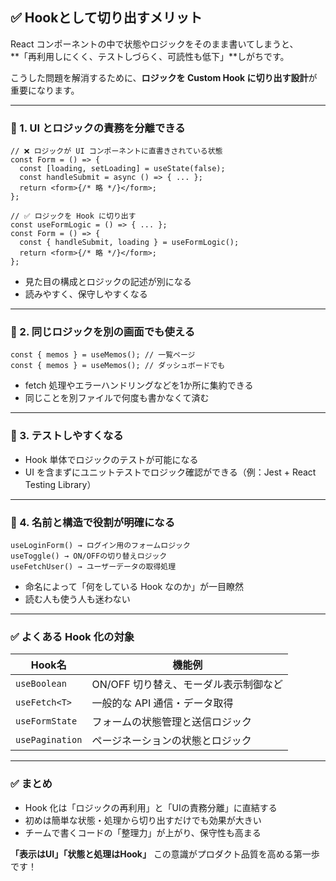 ## ✅ Hookとして切り出すメリット

React コンポーネントの中で状態やロジックをそのまま書いてしまうと、  
**「再利用しにくく、テストしづらく、可読性も低下」**しがちです。

こうした問題を解消するために、**ロジックを Custom Hook に切り出す設計**が重要になります。

---

### 🔸 1. UI とロジックの責務を分離できる

```tsx
// ❌ ロジックが UI コンポーネントに直書きされている状態
const Form = () => {
  const [loading, setLoading] = useState(false);
  const handleSubmit = async () => { ... };
  return <form>{/* 略 */}</form>;
};

// ✅ ロジックを Hook に切り出す
const useFormLogic = () => { ... };
const Form = () => {
  const { handleSubmit, loading } = useFormLogic();
  return <form>{/* 略 */}</form>;
};
```

- 見た目の構成とロジックの記述が別になる
- 読みやすく、保守しやすくなる

---

### 🔸 2. 同じロジックを別の画面でも使える

```tsx
const { memos } = useMemos(); // 一覧ページ
const { memos } = useMemos(); // ダッシュボードでも
```

- fetch 処理やエラーハンドリングなどを1か所に集約できる
- 同じことを別ファイルで何度も書かなくて済む

---

### 🔸 3. テストしやすくなる

- Hook 単体でロジックのテストが可能になる
- UI を含まずにユニットテストでロジック確認ができる（例：Jest + React Testing Library）

---

### 🔸 4. 名前と構造で役割が明確になる

```tsx
useLoginForm() → ログイン用のフォームロジック
useToggle() → ON/OFFの切り替えロジック
useFetchUser() → ユーザーデータの取得処理
```

- 命名によって「何をしている Hook なのか」が一目瞭然
- 読む人も使う人も迷わない

---

### ✅ よくある Hook 化の対象

| Hook名 | 機能例 |
|--------|--------|
| `useBoolean` | ON/OFF 切り替え、モーダル表示制御など |
| `useFetch<T>` | 一般的な API 通信・データ取得 |
| `useFormState` | フォームの状態管理と送信ロジック |
| `usePagination` | ページネーションの状態とロジック |

---

### ✅ まとめ

- Hook 化は「ロジックの再利用」と「UIの責務分離」に直結する
- 初めは簡単な状態・処理から切り出すだけでも効果が大きい
- チームで書くコードの「整理力」が上がり、保守性も高まる

**「表示はUI」「状態と処理はHook」** この意識がプロダクト品質を高める第一歩です！